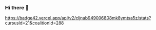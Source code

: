### Hi there 👋

https://badge42.vercel.app/api/v2/cljnab949006808mk8ymtsa5z/stats?cursusId=21&coalitionId=288
<!--
**Guilherme-Rodrigues-Almeida/Guilherme-Rodrigues-Almeida** is a ✨ _special_ ✨ repository because its `README.md` (this file) appears on your GitHub profile.

Here are some ideas to get you started:

- 🔭 I’m currently working on ...
- 🌱 I’m currently learning ...
- 👯 I’m looking to collaborate on ...
- 🤔 I’m looking for help with ...
- 💬 Ask me about ...
- 📫 How to reach me: ...
- 😄 Pronouns: ...
- ⚡ Fun fact: ...
-->
